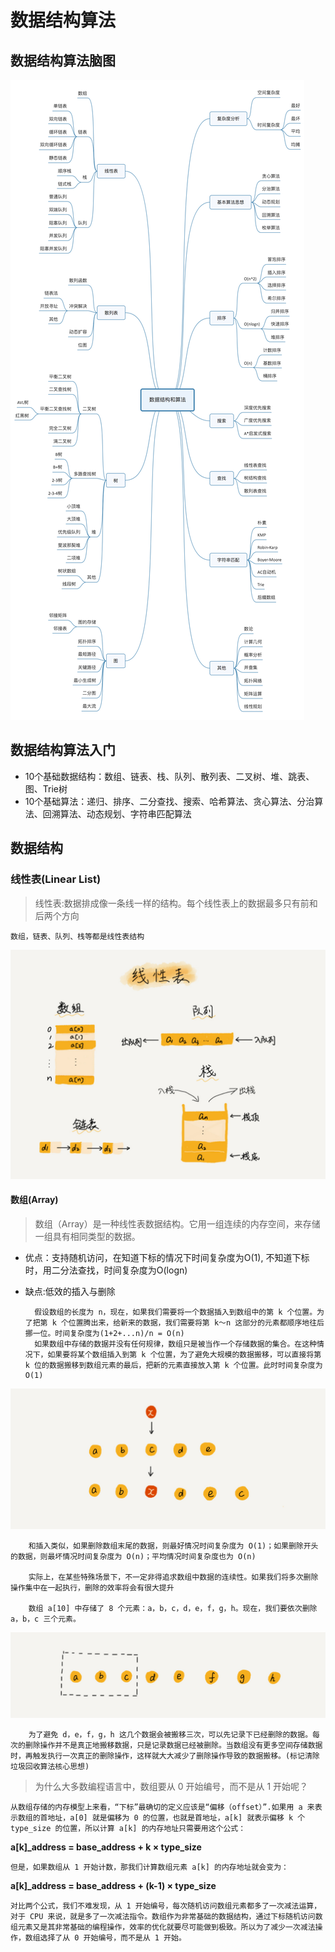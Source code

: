 # 数据结构算法

## 数据结构算法脑图

![数据结构算法脑图](./resource/数据结构算法脑图.jpg)

## 数据结构算法入门

* 10个基础数据结构：数组、链表、栈、队列、散列表、二叉树、堆、跳表、图、Trie树
* 10个基础算法：递归、排序、二分查找、搜索、哈希算法、贪心算法、分治算法、回溯算法、动态规划、字符串匹配算法

## 数据结构

### 线性表(Linear List)

> 线性表:数据排成像一条线一样的结构。每个线性表上的数据最多只有前和后两个方向

    数组，链表、队列、栈等都是线性表结构
![常见线性表](./resource/常见线性表.jpg)

#### 数组(Array)

> 数组（Array）是一种线性表数据结构。它用一组连续的内存空间，来存储一组具有相同类型的数据。

* 优点：支持随机访问，在知道下标的情况下时间复杂度为O(1), 不知道下标时，用二分法查找，时间复杂度为O(logn)

* 缺点:低效的插入与删除

        假设数组的长度为 n，现在，如果我们需要将一个数据插入到数组中的第 k 个位置。为了把第 k 个位置腾出来，给新来的数据，我们需要将第 k～n 这部分的元素都顺序地往后挪一位。时间复杂度为(1+2+...n)/n = O(n)
        如果数组中存储的数据并没有任何规律，数组只是被当作一个存储数据的集合。在这种情况下，如果要将某个数组插入到第 k 个位置，为了避免大规模的数据搬移，可以直接将第 k 位的数据搬移到数组元素的最后，把新的元素直接放入第 k 个位置。此时时间复杂度为O(1)

![无序数组插入操作](./resource/无序数组插入操作.jpg)

        和插入类似，如果删除数组末尾的数据，则最好情况时间复杂度为 O(1)；如果删除开头的数据，则最坏情况时间复杂度为 O(n)；平均情况时间复杂度也为 O(n)

        实际上，在某些特殊场景下，不一定非得追求数组中数据的连续性。如果我们将多次删除操作集中在一起执行，删除的效率将会有很大提升

        数组 a[10] 中存储了 8 个元素：a，b，c，d，e，f，g，h。现在，我们要依次删除 a，b，c 三个元素。

![多个删除操作](./resource/多个删除操作.jpg)

        为了避免 d，e，f，g，h 这几个数据会被搬移三次，可以先记录下已经删除的数据。每次的删除操作并不是真正地搬移数据，只是记录数据已经被删除。当数组没有更多空间存储数据时，再触发执行一次真正的删除操作，这样就大大减少了删除操作导致的数据搬移。(标记清除垃圾回收算法核心思想)

> 为什么大多数编程语言中，数组要从 0 开始编号，而不是从 1 开始呢？

    从数组存储的内存模型上来看，“下标”最确切的定义应该是“偏移（offset）”.如果用 a 来表示数组的首地址，a[0] 就是偏移为 0 的位置，也就是首地址，a[k] 就表示偏移 k 个 type_size 的位置，所以计算 a[k] 的内存地址只需要用这个公式：

<b>a[k]_address = base_address + k × type_size</b>

    但是，如果数组从 1 开始计数，那我们计算数组元素 a[k] 的内存地址就会变为：

<b>a[k]_address = base_address + (k-1) × type_size</b>

    对比两个公式，我们不难发现，从 1 开始编号，每次随机访问数组元素都多了一次减法运算，对于 CPU 来说，就是多了一次减法指令。数组作为非常基础的数据结构，通过下标随机访问数组元素又是其非常基础的编程操作，效率的优化就要尽可能做到极致。所以为了减少一次减法操作，数组选择了从 0 开始编号，而不是从 1 开始。
